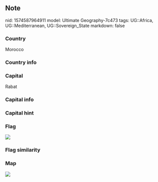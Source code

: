 ## Note
nid: 1574587964911
model: Ultimate Geography-7c473
tags: UG::Africa, UG::Mediterranean, UG::Sovereign_State
markdown: false

### Country
Morocco

### Country info


### Capital
Rabat

### Capital info


### Capital hint


### Flag
<img src="ug-flag-morocco.svg">

### Flag similarity


### Map
<img src="ug-map-morocco.png">
